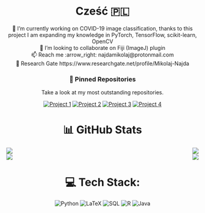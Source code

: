 <div align="center">
  <h1> Cześć 🇵🇱
</h1>
  🔭 I’m currently working on COVID-19 image classification, thanks to this project I am expanding my knowledge in PyTorch, TensorFlow, scikit-learn, OpenCV<br>👯 I’m looking to collaborate on Fiji (ImageJ) plugin<br>📫 Reach me :arrow_right: najdamikolaj@protonmail.com<br>📄 Research Gate https://www.researchgate.net/profile/Mikolaj-Najda

 <h3 align="center">📌 Pinned Repositories</h3>
<p align="center">Take a look at my most outstanding repositories.</p>

<div align="center">
  
[![Project 1](https://github-readme-stats-sigma-five.vercel.app/api/pin/?username=najdamikolaj00&repo=COVID-19-CT-Classification&bg_color=00000000&theme_color=ffffff)](https://github.com/najdamikolaj00/COVID-19-CT-Classification)
[![Project 2](https://github-readme-stats-sigma-five.vercel.app/api/pin/?username=najdamikolaj00&repo=HNP-Poland-Database&bg_color=00000000&theme_color=ffffff)](https://github.com/najdamikolaj00/HNP-Poland-Database)
[![Project 3](https://github-readme-stats-sigma-five.vercel.app/api/pin/?username=najdamikolaj00&repo=Image_Operations_API&bg_color=00000000&theme_color=ffffff)](https://github.com/najdamikolaj00/Image_Operations_API)
[![Project 4](https://github-readme-stats-sigma-five.vercel.app/api/pin/?username=najdamikolaj00&repo=VoiceSignals&bg_color=00000000&theme_color=ffffff)](https://github.com/najdamikolaj00/VoiceSignals)
  
</div>
  
 # 📊 GitHub Stats
  
 <div style="display:flex; justify-content:space-between;">
    <a href="https://github.com/najdamikolaj00/github-readme-streak-stats#gh-dark-mode-only">
        <img align="center" src="https://github-readme-streak-stats.herokuapp.com?user=najdamikolaj00&theme=dark&hide_border=true&background=00000000&stroke=transparent#gh-dark-mode-only"/>
    </a>
    <a href="https://github.com/najdamikolaj00/github-readme-stats#gh-dark-mode-only">
        <img align="center" src="https://github-readme-stats-sigma-five.vercel.app/api/top-langs/?username=najdamikolaj00&hide_border=true&include_all_commits=true&count_private=true&layout=compact&bg_color=00000000&stroke=transparent#gh-dark-mode-only"/>
    </a>
</div>

  <div style="display:flex; justify-content:space-between;">
    <a href="https://github.com/najdamikolaj00/github-readme-streak-stats#gh-light-mode-only">
        <img align="center" src="https://github-readme-streak-stats.herokuapp.com?user=najdamikolaj00&hide_border=true&background=00000000#gh-light-mode-only"/>
    </a>
    <a href="https://github.com/najdamikolaj00/github-readme-stats#gh-light-mode-only">
        <img align="center" src="https://github-readme-stats-sigma-five.vercel.app/api/top-langs/?username=najdamikolaj00&hide_border=true&include_all_commits=true&count_private=true&layout=compact&bg_color=00000000&stroke=transparent#gh-light-mode-only"/>
    </a>
</div>


   
# 💻 Tech Stack:
![Python](https://img.shields.io/badge/python-3670A0?style=for-the-badge&logo=python&logoColor=ffdd54)
![LaTeX](https://img.shields.io/badge/latex-%23008080.svg?style=for-the-badge&logo=latex&logoColor=white)
![SQL](https://img.shields.io/badge/SQL-%23FCC624.svg?style=for-the-badge&logo=oracle&logoColor=white)
![R](https://img.shields.io/badge/r-%23276DC3.svg?style=for-the-badge&logo=r&logoColor=white) 
![Java](https://img.shields.io/badge/java-%23ED8B00.svg?style=for-the-badge&logo=java&logoColor=white) 


</div>



<!-- Proudly created with GPRM ( https://gprm.itsvg.in ) -->
